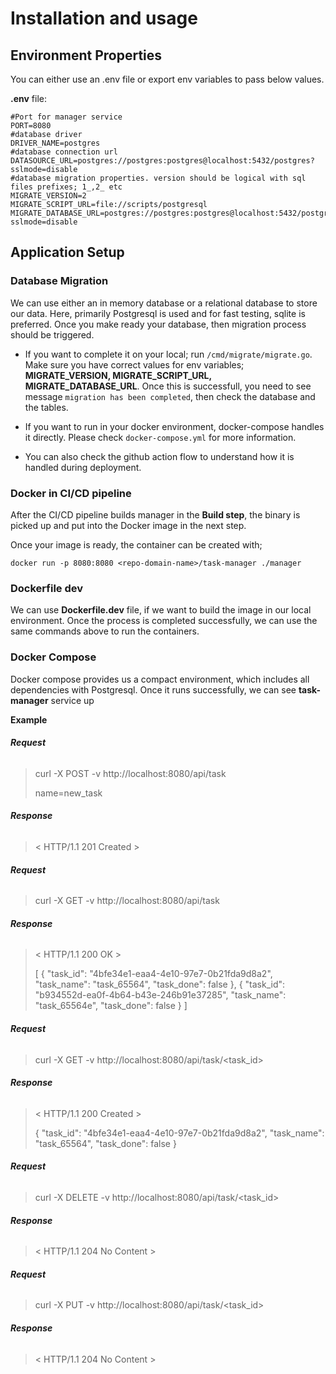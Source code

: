 
# Installation and usage

## Environment Properties


You can either use an .env file or export env variables to pass below values.

**.env** file:

```dotenv
#Port for manager service
PORT=8080
#database driver
DRIVER_NAME=postgres
#database connection url
DATASOURCE_URL=postgres://postgres:postgres@localhost:5432/postgres?sslmode=disable
#database migration properties. version should be logical with sql files prefixes; 1_,2_ etc
MIGRATE_VERSION=2
MIGRATE_SCRIPT_URL=file://scripts/postgresql
MIGRATE_DATABASE_URL=postgres://postgres:postgres@localhost:5432/postgres?sslmode=disable
```

## Application Setup

### Database Migration

We can use either an in memory database or a relational database to store our data. Here, primarily Postgresql is used and for fast testing, sqlite is preferred.
Once you make ready your database, then migration process should be triggered.
- If you want to complete it on your local; run `/cmd/migrate/migrate.go`. Make sure you have correct values for env variables; **MIGRATE_VERSION, MIGRATE_SCRIPT_URL, MIGRATE_DATABASE_URL**.
  Once this is successfull, you need to see message `migration has been completed`, then check the database and the tables.


- If you want to run in your docker environment, docker-compose handles it directly. Please check `docker-compose.yml` for more information.


- You can also check the github action flow to understand how it is handled during deployment.

### Docker in CI/CD pipeline

After the CI/CD pipeline builds manager in the **Build step**, the binary is picked up and put into the Docker image in the next step.

Once your image is ready, the container can be created with;

`docker run -p 8080:8080 <repo-domain-name>/task-manager ./manager`

### Dockerfile dev

We can use **Dockerfile.dev** file, if we want to build the image in our local environment. Once the process is completed successfully, we can use the same commands above to run the containers.

### Docker Compose

Docker compose provides us a compact environment, which includes all dependencies with Postgresql. Once it runs successfully, we can see **task-manager** service up

**Example**

###### **Request**

>curl -X POST -v http://localhost:8080/api/task
> 
> name=new_task

###### **Response**

> < HTTP/1.1 201 Created >

###### **Request**

>curl -X GET -v http://localhost:8080/api/task

###### **Response**

> < HTTP/1.1 200 OK >
>
> [
{
"task_id": "4bfe34e1-eaa4-4e10-97e7-0b21fda9d8a2",
"task_name": "task_65564",
"task_done": false
},
{
"task_id": "b934552d-ea0f-4b64-b43e-246b91e37285",
"task_name": "task_65564e",
"task_done": false
}
]

###### **Request**

>curl -X GET -v http://localhost:8080/api/task/<task_id>

###### **Response**

> < HTTP/1.1 200 Created >
>
> {
"task_id": "4bfe34e1-eaa4-4e10-97e7-0b21fda9d8a2",
"task_name": "task_65564",
"task_done": false
}

###### **Request**

>curl -X DELETE -v http://localhost:8080/api/task/<task_id>

###### **Response**

> < HTTP/1.1 204 No Content >

###### **Request**

>curl -X PUT -v http://localhost:8080/api/task/<task_id>

###### **Response**

> < HTTP/1.1 204 No Content >

